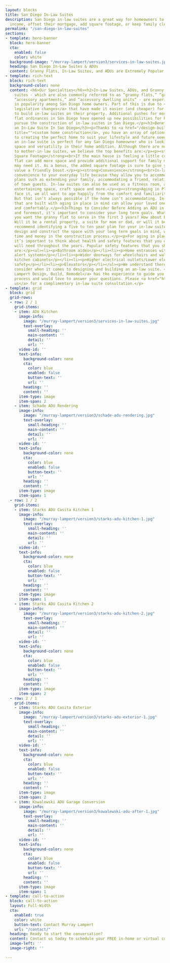 ```yaml
---
layout: blocks
title: San Diego In-Law Suites
description: San Diego in-law suites are a great way for homeowners to earn additional
  income, offset their mortgage, add square footage, or keep family close.
permalink: "/san-diego-in-law-suites"
sections:
- template: hero-banner
  block: hero-banner
  cta:
    enabled: false
    color: white
  background-image: "/murray-lampert/version3/services-in-law-suites.jpg"
  heading: San Diego In-Law Suites & ADUs
  content: Granny Flats, In-Law Suites, and ADUs are Extremely Popular in San Diego
- template: rich-text
  block: rich-text
  background-color: none
  content: <h6>Our Specialties</h6><h2>In-Law Suites, ADUs, and Granny Flats</h2><p>In-law
    suites - which are also commonly referred to as “granny flats,” “granny suites,”
    “accessory apartments,” and “accessory dwelling units” - are experiencing a boost
    in popularity among San Diego home owners. Part of this is due to <a href="http://leginfo.legislature.ca.gov/faces/billNavClient.xhtml?bill_id=201520160SB1069">recent
    legislative changes</a> that have made it easier (and cheaper) for homeowners
    to build in-law suites on their property. Additional pushes for more liberal granny
    flat ordinances in San Diego have opened up new possibilities for homeowners to
    pursue the construction of in-law suites in San Diego.</p><h3>Benefits of Building
    an In-Law Suite In San Diego</h3><p>Thanks to <a href="/design-build-services-san-diego"
    title="">custom home construction</a>, you have an array of options when it comes
    to creating the perfect home to suit your lifestyle and future needs.</p><p>Adding
    an in-law suite is perfect for any San Diego homeowner who is looking to increase
    space and versatility in their home addition. Although there are numerous benefits
    to mother-in-law suites, we believe the top benefits are:</p><p><strong>Added
    Square Footage</strong><br>If the main house is feeling a little crowded, a granny
    flat can add more space and provide additional support for family members who
    may need it. As a bonus, the added square footage is sure to give your home’s
    value a friendly boost.</p><p><strong>Convenience</strong><br>In-law suites provide
    convenience to your everyday life because they allow you to accommodate for future
    plans such as extending your family, accommodating a friend, relative, or out
    of town guests. In-law suites can also be used as a fitness room, arts studio,
    entertaining space, craft space and more.</p><p><strong>Aging in Place</strong><br>Let’s
    face it, we all want to age happily from the comfort and familiarity of home.
    But that isn’t always possible if the home isn’t accommodating. In-law suites
    that are built with aging in place in mind can allow your loved one to live independently
    and comfortably.</p><h3>Things to Consider Before Adding an ADU in San Diego</h3><p>First
    and foremost, it’s important to consider your long term goals. What purpose do
    you want the granny flat to serve in the first 3 years? How about beyond that?
    Will it be a rental property, a suite for mom or dad, or will it be used for recreation?</p><p>We
    recommend identifying a five to ten year plan for your in-law suite. When we can
    design and construct the space with your long term goals in mind, we save you
    time and money in the construction process.</p><p>For aging in place purposes,
    it’s important to think about health and safety features that you or your parent
    will need throughout the years. Popular safety features that you should consider
    are:</p><ul><li><p>Bathroom aides</p></li><li><p>Home entrances without steps</p></li><li><p>Emergency
    alert systems</p></li><li><p>Wider doorways for wheelchairs and walkers</p></li><li><p>Lower
    kitchen cabinets</p></li><li><p>Higher electrical outlets/Lower electrical switches</p></li><li><p>Stairway
    safety</p></li><li><p>Elevators</p></li></ul><p>We understand there is a lot to
    consider when it comes to designing and building an an-law suite. <a href="https://murraylampert.com/">Murray
    Lampert Design, Build, Remodel</a> has the experience to guide you through the
    process and would love to answer your questions. Please <a href="https://murraylampert.com/contact">contact
    us</a> for a complimentary in-law suite consultation.</p>
- template: grid
  block: grid
  grid-rows:
  - row: 2 / 1
    grid-items:
    - item: ADU Kitchen
      image-info:
        image: "/murray-lampert/version3/services-in-law-suites.jpg"
        text-overlay:
          small-heading: ''
          main-content: ''
          detail: ''
          url: ''
      video-id: ''
      text-info:
        background-color: none
        cta:
          color: blue
          enabled: false
          button-text: ''
          url: ''
        heading: ''
        content: ''
      item-type: image
      item-span: 2
    - item: Schade ADU Rendering
      image-info:
        image: "/murray-lampert/version3/schade-adu-rendering.jpg"
        text-overlay:
          small-heading: ''
          main-content: ''
          detail: ''
          url: ''
      video-id: ''
      text-info:
        background-color: none
        cta:
          color: blue
          enabled: false
          button-text: ''
          url: ''
        heading: ''
        content: ''
      item-type: image
      item-span: 1
  - row: 1 / 2
    grid-items:
    - item: Starks ADU Casita Kitchen 1
      image-info:
        image: "/murray-lampert/version3/starks-adu-kitchen-1.jpg"
        text-overlay:
          small-heading: ''
          main-content: ''
          detail: ''
          url: ''
      video-id: ''
      text-info:
        background-color: none
        cta:
          color: blue
          enabled: false
          button-text: ''
          url: ''
        heading: ''
        content: ''
      item-type: image
      item-span: 1
    - item: Starks ADU Casita Kitchen 2
      image-info:
        image: "/murray-lampert/version3/starks-adu-kitchen-2.jpg"
        text-overlay:
          small-heading: ''
          main-content: ''
          detail: ''
          url: ''
      video-id: ''
      text-info:
        background-color: none
        cta:
          color: blue
          enabled: false
          button-text: ''
          url: ''
        heading: ''
        content: ''
      item-type: image
      item-span: 2
  - row: 2 / 1
    grid-items:
    - item: Starks ADU Casita Exterior
      image-info:
        image: "/murray-lampert/version3/starks-adu-exterior-1.jpg"
        text-overlay:
          small-heading: ''
          main-content: ''
          detail: ''
          url: ''
      video-id: ''
      text-info:
        background-color: none
        cta:
          color: blue
          enabled: false
          button-text: ''
          url: ''
        heading: ''
        content: ''
      item-type: image
      item-span: 2
    - item: Kowalewski ADU Garage Conversion
      image-info:
        image: "/murray-lampert/version3/kowalewski-adu-after-1.jpg"
        text-overlay:
          small-heading: ''
          main-content: ''
          detail: ''
          url: ''
      video-id: ''
      text-info:
        background-color: none
        cta:
          color: blue
          enabled: false
          button-text: ''
          url: ''
        heading: ''
        content: ''
      item-type: image
      item-span: 1
- template: call-to-action
  block: call-to-action
  layout: Full-Width
  cta:
    enabled: true
    color: white
    button-text: Contact Murray Lampert
    url: "/contact/"
  heading: Ready to start the conversation?
  content: Contact us today to schedule your FREE in-home or virtual consultation.
  image-left: ''
  image-right: ''

---
```

